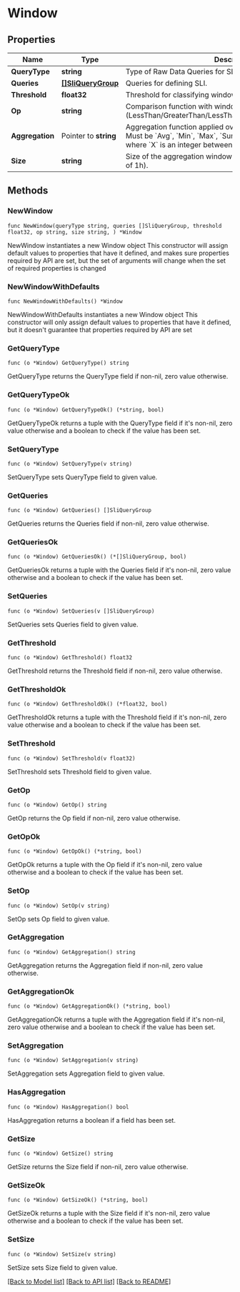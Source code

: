 # Window

## Properties

Name | Type | Description | Notes
------------ | ------------- | ------------- | -------------
**QueryType** | **string** | Type of Raw Data Queries for SLI (Logs/Metrics). | 
**Queries** | [**[]SliQueryGroup**](SliQueryGroup.md) | Queries for defining SLI. | 
**Threshold** | **float32** | Threshold for classifying window as successful or unsuccessful. | 
**Op** | **string** | Comparison function with window threshold (LessThan/GreaterThan/LessThanOrEqual/GreaterThanOrEqual). | 
**Aggregation** | Pointer to **string** | Aggregation function applied over each window to arrive at SLI. Must be &#x60;Avg&#x60;, &#x60;Min&#x60;, &#x60;Max&#x60;, &#x60;Sum&#x60;, or percentile of the form &#x60;pX&#x60; where &#x60;X&#x60; is an integer between 1 and 99. | [optional] 
**Size** | **string** | Size of the aggregation window (minimum of 1m and maximum of 1h). | 

## Methods

### NewWindow

`func NewWindow(queryType string, queries []SliQueryGroup, threshold float32, op string, size string, ) *Window`

NewWindow instantiates a new Window object
This constructor will assign default values to properties that have it defined,
and makes sure properties required by API are set, but the set of arguments
will change when the set of required properties is changed

### NewWindowWithDefaults

`func NewWindowWithDefaults() *Window`

NewWindowWithDefaults instantiates a new Window object
This constructor will only assign default values to properties that have it defined,
but it doesn't guarantee that properties required by API are set

### GetQueryType

`func (o *Window) GetQueryType() string`

GetQueryType returns the QueryType field if non-nil, zero value otherwise.

### GetQueryTypeOk

`func (o *Window) GetQueryTypeOk() (*string, bool)`

GetQueryTypeOk returns a tuple with the QueryType field if it's non-nil, zero value otherwise
and a boolean to check if the value has been set.

### SetQueryType

`func (o *Window) SetQueryType(v string)`

SetQueryType sets QueryType field to given value.


### GetQueries

`func (o *Window) GetQueries() []SliQueryGroup`

GetQueries returns the Queries field if non-nil, zero value otherwise.

### GetQueriesOk

`func (o *Window) GetQueriesOk() (*[]SliQueryGroup, bool)`

GetQueriesOk returns a tuple with the Queries field if it's non-nil, zero value otherwise
and a boolean to check if the value has been set.

### SetQueries

`func (o *Window) SetQueries(v []SliQueryGroup)`

SetQueries sets Queries field to given value.


### GetThreshold

`func (o *Window) GetThreshold() float32`

GetThreshold returns the Threshold field if non-nil, zero value otherwise.

### GetThresholdOk

`func (o *Window) GetThresholdOk() (*float32, bool)`

GetThresholdOk returns a tuple with the Threshold field if it's non-nil, zero value otherwise
and a boolean to check if the value has been set.

### SetThreshold

`func (o *Window) SetThreshold(v float32)`

SetThreshold sets Threshold field to given value.


### GetOp

`func (o *Window) GetOp() string`

GetOp returns the Op field if non-nil, zero value otherwise.

### GetOpOk

`func (o *Window) GetOpOk() (*string, bool)`

GetOpOk returns a tuple with the Op field if it's non-nil, zero value otherwise
and a boolean to check if the value has been set.

### SetOp

`func (o *Window) SetOp(v string)`

SetOp sets Op field to given value.


### GetAggregation

`func (o *Window) GetAggregation() string`

GetAggregation returns the Aggregation field if non-nil, zero value otherwise.

### GetAggregationOk

`func (o *Window) GetAggregationOk() (*string, bool)`

GetAggregationOk returns a tuple with the Aggregation field if it's non-nil, zero value otherwise
and a boolean to check if the value has been set.

### SetAggregation

`func (o *Window) SetAggregation(v string)`

SetAggregation sets Aggregation field to given value.

### HasAggregation

`func (o *Window) HasAggregation() bool`

HasAggregation returns a boolean if a field has been set.

### GetSize

`func (o *Window) GetSize() string`

GetSize returns the Size field if non-nil, zero value otherwise.

### GetSizeOk

`func (o *Window) GetSizeOk() (*string, bool)`

GetSizeOk returns a tuple with the Size field if it's non-nil, zero value otherwise
and a boolean to check if the value has been set.

### SetSize

`func (o *Window) SetSize(v string)`

SetSize sets Size field to given value.



[[Back to Model list]](../README.md#documentation-for-models) [[Back to API list]](../README.md#documentation-for-api-endpoints) [[Back to README]](../README.md)


